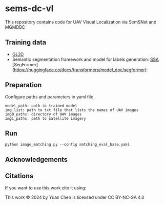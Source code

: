 # sems-dc-vl

This repository contains code for UAV Visual Localization via SemSNet and MGMDBC

## Training data

- [GL3D](https://github.com/lzx551402/GL3D)
- Semantic segmentation framework and model for labels
  generation: [SSA](https://github.com/fudan-zvg/Semantic-Segment-Anything) [SegFormer] (https://huggingface.co/docs/transformers/model_doc/segformer):

## Preparation

Configure paths and parameters in yaml file.

```
model_path: path to trained model
img_list: path to txt file that lists the names of UAV images
img0_paths: directory of UAV images
img1_paths: path to satellite imagery 

```

## Run

```shell
python image_matching.py --config matching_eval_base.yaml
```

## Acknowledgements

## Citations

If you want to use this work cite it using:

This work © 2024 by Yuan Chen is licensed under CC BY-NC-SA 4.0
